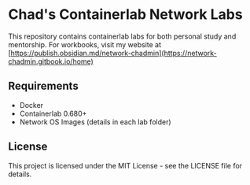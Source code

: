 # Chad's Containerlab Network Labs

This repository contains containerlab labs for both personal study and mentorship.  For workbooks, visit my website at [https://publish.obsidian.md/network-chadmin](https://network-chadmin.gitbook.io/home)

## Requirements

- Docker
- Containerlab 0.680+
- Network OS Images (details in each lab folder)

## License

This project is licensed under the MIT License - see the LICENSE file for details.
